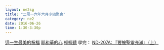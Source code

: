 ```yaml
---
layout: ne2sg
title: "二零一六年六月小組聚會"
category: ne2
date: 2016-06-26
time: 1:30-3:30p
---
```

<span>[這一生最美的祝福](http://www.youtube.com/watch?v=neW0xVroNNs)</span>
<span>[耶和華的心](http://www.youtube.com/watch?v=W3opHczzbkU)</span>
<span>[輕輕聽](http://www.youtube.com/watch?v=Q6g2g_qnCB0)</span>
<span>學完： [ND-207A: 『要被聖靈充滿』（上）](/ne2/newman.html)</span>
